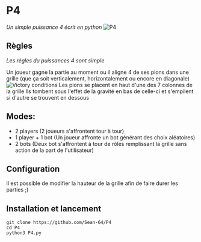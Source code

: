 # P4
_Un simple puissance 4 écrit en python_
![P4](https://i.postimg.cc/FK2Jm3VM/P4.png)
## Règles
_Les règles du puissances 4 sont simple_

Un joueur gagne la partie au moment ou il aligne 4 de ses pions dans une grille
(que ça soit verticalement, horizontalement ou encore en diagonale)
![Victory conditions](https://i.postimg.cc/9McBSb6Q/Screenshot-20220102-132819.png)
Les pions se placent en haut d'une des 7 colonnes de la grille
Ils tombent sous l'effet de la gravité en bas de celle-ci et s'empilent si d'autre se trouvent en dessous


## Modes:
- 2 players (2 joueurs s'affrontent tour à tour)
- 1 player + 1 bot (Un joueur affronte un bot générant des choix aléatoires)
- 2 bots (Deux bot s'affrontent à tour de rôles remplissant la grille sans action de la part de l'utilisateur)

## Configuration
Il est possible de modifier la hauteur de la grille afin de faire durer les parties ;)
## Installation et lancement 
```
git clone https://github.com/Sean-64/P4
cd P4
python3 P4.py
```
